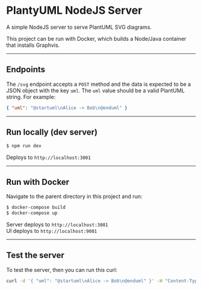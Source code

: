 
# PlantyUML NodeJS Server

A simple NodeJS server to serve PlantUML SVG diagrams.

This project can be run with Docker, which builds a Node/Java container that installs Graphvis.

---

## Endpoints
The `/svg` endpoint accepts a `POST` method and the data is expected to be a JSON object with the key `uml`. The `uml` value should be a valid PlantUML string. For example:

```JSON
{ "uml": "@startuml\nAlice -> Bob\n@enduml" }
```

---

## Run locally (dev server)

```bash
$ npm run dev
```

Deploys to `http://localhost:3001`

---

## Run with Docker

Navigate to the parent directory in this project and run:

```bash
$ docker-compose build
$ docker-compose up
```

Server deploys to `http://localhost:3001`  
UI deploys to `http://localhost:9001`

---

## Test the server

To test the server, then you can run this curl:

```bash
curl -d '{ "uml": "@startuml\nAlice -> Bob\n@enduml" }' -H "Content-Type: application/json" -X POST http://localhost:3001/svg
```